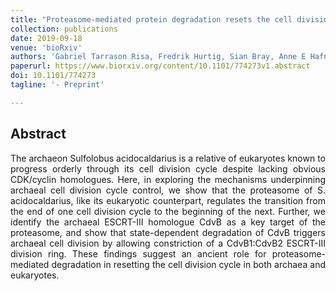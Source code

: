 ```yaml
---
title: "Proteasome-mediated protein degradation resets the cell division cycle and triggers ESCRT-III-mediated cytokinesis in an archaeon"
collection: publications
date: 2019-09-18
venue: 'bioRxiv'
authors: 'Gabriel Tarrason Risa, Fredrik Hurtig, Sian Bray, Anne E Hafner, Lena Harker-Kirschneck, Peter Faull, Colin Davis, Dimitra Papatziamou, Delyan R Mutavchiev, Catherine Fan, Leticia Meneguello, Andre Arashiro Pulschen, Gautam Dey, Siân Culley, Mairi Kilkenny, Luca Pellegrini, Robertus AM de Bruin, Ricardo Henriques, Ambrosius P Snijders, Anđela Šarić, Ann-Christin Lindås, Nick Robinson, Buzz Baum'
paperurl: https://www.biorxiv.org/content/10.1101/774273v1.abstract
doi: 10.1101/774273
tagline: '- Preprint'

---
```


<h2> Abstract </h2>
<p align= "justify">
The archaeon Sulfolobus acidocaldarius is a relative of eukaryotes known to progress orderly through its cell division cycle despite lacking obvious CDK/cyclin homologues. Here, in exploring the mechanisms underpinning archaeal cell division cycle control, we show that the proteasome of S. acidocaldarius, like its eukaryotic counterpart, regulates the transition from the end of one cell division cycle to the beginning of the next. Further, we identify the archaeal ESCRT-III homologue CdvB as a key target of the proteasome, and show that state-dependent degradation of CdvB triggers archaeal cell division by allowing constriction of a CdvB1:CdvB2 ESCRT-III division ring. These findings suggest an ancient role for proteasome-mediated degradation in resetting the cell division cycle in both archaea and eukaryotes.
